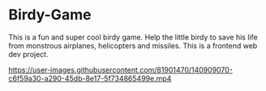 # Birdy-Game
This is a fun and super cool birdy game. Help the little birdy to save his life from monstrous airplanes, helicopters and missiles. This is a frontend web dev project. 



https://user-images.githubusercontent.com/81901470/140909070-c6f59a30-a290-45db-8e17-5f734865499e.mp4

